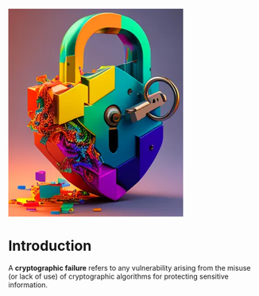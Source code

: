 ![](Pasted%20image%2020241128095824.png)

# Introduction

A **cryptographic failure** refers to any vulnerability arising from the misuse (or lack of use) of cryptographic algorithms for protecting sensitive information.

